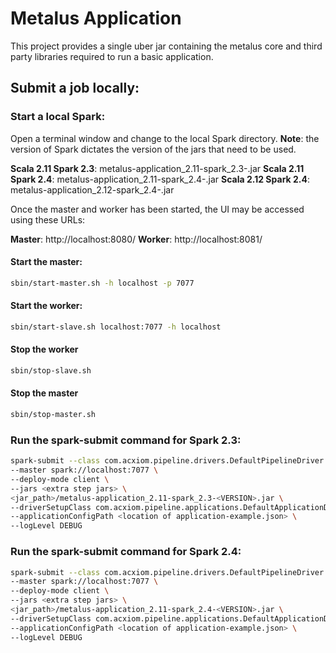 # Metalus Application
This project provides a single uber jar containing the metalus core and third party libraries required to run a basic 
application.

## Submit a job locally:

### Start a local Spark:
Open a terminal window and change to the local Spark directory. **Note**: the version of Spark dictates the version of the
jars that need to be used.

**Scala 2.11 Spark 2.3**: metalus-application_2.11-spark_2.3-<VERSION>.jar
**Scala 2.11 Spark 2.4**: metalus-application_2.11-spark_2.4-<VERSION>.jar
**Scala 2.12 Spark 2.4**: metalus-application_2.12-spark_2.4-<VERSION>.jar

Once the master and worker has been started, the UI may be accessed using these URLs:

**Master**: http://localhost:8080/
**Worker**: http://localhost:8081/

#### Start the master:

```bash
sbin/start-master.sh -h localhost -p 7077
```

#### Start the worker:

```bash
sbin/start-slave.sh localhost:7077 -h localhost
```


#### Stop the worker

```bash
sbin/stop-slave.sh
```

#### Stop the master

```bash
sbin/stop-master.sh
```

### Run the spark-submit command for Spark 2.3:

```bash
spark-submit --class com.acxiom.pipeline.drivers.DefaultPipelineDriver \
--master spark://localhost:7077 \
--deploy-mode client \
--jars <extra step jars> \
<jar_path>/metalus-application_2.11-spark_2.3-<VERSION>.jar \
--driverSetupClass com.acxiom.pipeline.applications.DefaultApplicationDriverSetup \
--applicationConfigPath <location of application-example.json> \
--logLevel DEBUG
```

### Run the spark-submit command for Spark 2.4:

```bash
spark-submit --class com.acxiom.pipeline.drivers.DefaultPipelineDriver \
--master spark://localhost:7077 \
--deploy-mode client \
--jars <extra step jars> \
<jar_path>/metalus-application_2.11-spark_2.4-<VERSION>.jar \
--driverSetupClass com.acxiom.pipeline.applications.DefaultApplicationDriverSetup \
--applicationConfigPath <location of application-example.json> \
--logLevel DEBUG
```
